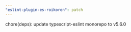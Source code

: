 ```yaml
---
"eslint-plugin-es-roikoren": patch
---
```


chore(deps): update typescript-eslint monorepo to v5.6.0
